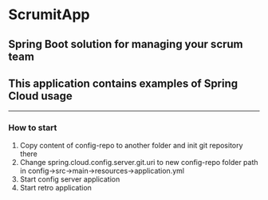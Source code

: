 # ScrumitApp
## Spring Boot solution for managing your scrum team
## This application contains examples of Spring Cloud usage

---------------------------------------------------------

### How to start
1. Copy content of config-repo to another folder and init git repository there
2. Change spring.cloud.config.server.git.uri to new config-repo folder path in config->src->main->resources->application.yml
3. Start config server application
4. Start retro application